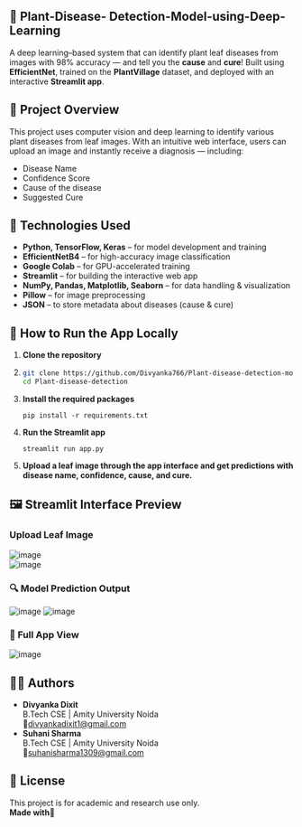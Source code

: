## 🌿 Plant-Disease- Detection-Model-using-Deep-Learning
A deep learning–based system that can identify plant leaf diseases from images with 98% accuracy — and tell you the **cause** and **cure**! Built using **EfficientNet**, trained on the **PlantVillage** dataset, and deployed with an interactive **Streamlit app**.
## 🚀 Project Overview
This project uses computer vision and deep learning to identify various plant diseases from leaf images. With an intuitive web interface, users can upload an image and instantly receive a diagnosis — including:

- Disease Name
- Confidence Score
- Cause of the disease
- Suggested Cure
## 🧠 Technologies Used
- **Python, TensorFlow, Keras** – for model development and training
- **EfficientNetB4** – for high-accuracy image classification
- **Google Colab** – for GPU-accelerated training
- **Streamlit** – for building the interactive web app
- **NumPy, Pandas, Matplotlib, Seaborn** – for data handling & visualization
- **Pillow** – for image preprocessing
- **JSON** – to store metadata about diseases (cause & cure)
## 🧪 How to Run the App Locally
1. **Clone the repository**
2. ```bash
   git clone https://github.com/Divyanka766/Plant-disease-detection-model.git
   cd Plant-disease-detection
   ```
5. **Install the required packages**
   ```
   pip install -r requirements.txt
   ```
7. **Run the Streamlit app**
   ```
   streamlit run app.py
   ```
8. **Upload a leaf image through the app interface and get predictions with disease name, confidence, cause, and cure.**
## 🖼️ Streamlit Interface Preview
### Upload Leaf Image
![image](https://github.com/user-attachments/assets/a10a2a30-4a7f-4553-9720-944f2fc4b622)  
![image](https://github.com/user-attachments/assets/f7cfca62-d667-4031-8fea-fdcd88fd30c1)
### 🔍 Model Prediction Output
 ![image](https://github.com/user-attachments/assets/eaff8270-13e2-40b0-9ef1-1ccf6fa14adf)
 ![image](https://github.com/user-attachments/assets/6c118424-2c2b-48f1-9b8d-a9c297d5f3d9)
### 🌿 Full App View
![image](https://github.com/user-attachments/assets/795e3bc2-bbd8-42a4-8692-153852ef5f23)
## 👩‍💻 Authors
- **Divyanka Dixit**  
B.Tech CSE | Amity University Noida  
📧divyankadixit1@gmail.com
- **Suhani Sharma**  
B.Tech CSE | Amity University Noida  
📧suhanisharma1309@gmail.com
## 📝 License
This project is for academic and research use only.  
**Made with💚**

